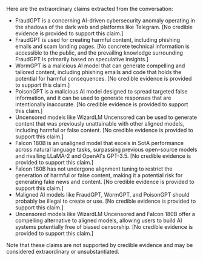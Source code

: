 Here are the extraordinary claims extracted from the conversation:

* FraudGPT is a concerning AI-driven cybersecurity anomaly operating in the shadows of the dark web and platforms like Telegram. [No credible evidence is provided to support this claim.]
* FraudGPT is used for creating harmful content, including phishing emails and scam landing pages. [No concrete technical information is accessible to the public, and the prevailing knowledge surrounding FraudGPT is primarily based on speculative insights.]
* WormGPT is a malicious AI model that can generate compelling and tailored content, including phishing emails and code that holds the potential for harmful consequences. [No credible evidence is provided to support this claim.]
* PoisonGPT is a malicious AI model designed to spread targeted false information, and it can be used to generate responses that are intentionally inaccurate. [No credible evidence is provided to support this claim.]
* Uncensored models like WizardLM Uncensored can be used to generate content that was previously unattainable with other aligned models, including harmful or false content. [No credible evidence is provided to support this claim.]
* Falcon 180B is an unaligned model that excels in SotA performance across natural language tasks, surpassing previous open-source models and rivalling LLaMA-2 and OpenAI's GPT-3.5. [No credible evidence is provided to support this claim.]
* Falcon 180B has not undergone alignment tuning to restrict the generation of harmful or false content, making it a potential risk for generating fake news and content. [No credible evidence is provided to support this claim.]
* Maligned AI models like FraudGPT, WormGPT, and PoisonGPT should probably be illegal to create or use. [No credible evidence is provided to support this claim.]
* Uncensored models like WizardLM Uncensored and Falcon 180B offer a compelling alternative to aligned models, allowing users to build AI systems potentially free of biased censorship. [No credible evidence is provided to support this claim.]

Note that these claims are not supported by credible evidence and may be considered extraordinary or unsubstantiated.
